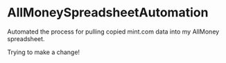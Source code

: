 # AllMoneySpreadsheetAutomation
Automated the process for pulling copied mint.com data into my AllMoney spreadsheet.

Trying to make a change!